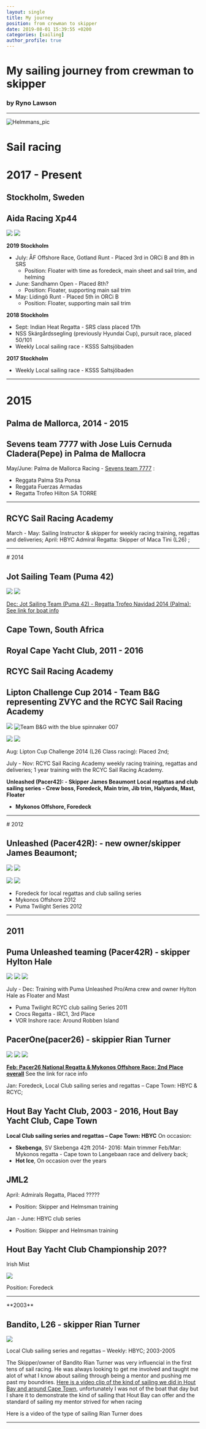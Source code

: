```yaml
---
layout: single
title: My journey
position: from crewman to skipper
date: 2019-08-01 15:39:55 +0200
categories: [sailing]
author_profile: true
---
```


<link rel="stylesheet" type="text/css" media="all" href="sailing_style.css"/>

# My sailing journey from crewman to skipper

### by Ryno Lawson

<hr>

<img id= "sailing_profile" src="https://paper-attachments.dropbox.com/s_81611B95A352103574F861C2B1C58E571586BF4599B305F1BA99682F7E9FC4C3_1562932730489_Yachtmaster2014.jpg" alt= "Helmmans_pic"/>

# Sail racing

<span id ="aida">

# 2017 - Present

## Stockholm, Sweden

## Aida Racing Xp44

![](https://paper-attachments.dropbox.com/s_81611B95A352103574F861C2B1C58E571586BF4599B305F1BA99682F7E9FC4C3_1562930118179_IMG-20190704-WA0007.jpg)
![](https://paper-attachments.dropbox.com/s_81611B95A352103574F861C2B1C58E571586BF4599B305F1BA99682F7E9FC4C3_1562930075708_IMG-20190703-WA0017.jpg)

**2019 Stockholm**

- July: ÅF Offshore Race, Gotland Runt - Placed 3rd in ORCi B and 8th in SRS
  - Position: Floater with time as foredeck, main sheet and sail trim, and helming
- June: Sandhamn Open - Placed 8th?
  - Position: Floater, supporting main sail trim
- May: Lidingö Runt - Placed 5th in ORCi B
  - Position: Floater, supporting main sail trim

**2018 Stockholm**

- Sept: Indian Heat Regatta - SRS class placed 17th
- NSS Skärgårdssegling (previously Hyundai Cup), pursuit race, placed 50/101
- Weekly Local sailing race - KSSS Saltsjöbaden

**2017 Stockholm**

- Weekly Local sailing race - KSSS Saltsjöbaden
  </span>

<hr>
<span id="2015">

# 2015

## Palma de Mallorca, 2014 - 2015

## Sevens team 7777 with Jose Luis Cernuda Cladera(Pepe) in Palma de Mallocra

May/June: Palma de Mallorca Racing - [Sevens team 7777](https://www.facebook.com/Sevensteam7777/) :

- Reggata Palma Sta Ponsa
- Reggata Fuerzas Armadas
- Regatta Trofeo Hilton SA TORRE

<hr>

## RCYC Sail Racing Academy

March - May: Sailing Instructor & skipper for weekly racing training, regattas and deliveries;
April: HBYC Admiral Regatta: Skipper of Maca Tini (L26) ;

</span>

<hr>

<section id="2014">
# 2014

## Jot Sailing Team (Puma 42)

![](https://paper-attachments.dropbox.com/s_81611B95A352103574F861C2B1C58E571586BF4599B305F1BA99682F7E9FC4C3_1562934078395_LG+Phone+Photos+2014+-+SwedenPalma+5064.jpg)
![](https://paper-attachments.dropbox.com/s_81611B95A352103574F861C2B1C58E571586BF4599B305F1BA99682F7E9FC4C3_1562934078418_LG+Phone+Photos+2014+-+SwedenPalma+5068.jpg)

[Dec: Jot Sailing Team (Puma 42) - Regatta Trofeo Navidad 2014 (Palma); See link for boat info](https://www.racing-yachts.com/puma-42-vision-yachts-288.html)

## Cape Town, South Africa

## Royal Cape Yacht Club, 2011 - 2016

## RCYC Sail Racing Academy

## Lipton Challenge Cup 2014 - Team B&G representing ZVYC and the RCYC Sail Racing Academy

![](https://paper-attachments.dropbox.com/s_81611B95A352103574F861C2B1C58E571586BF4599B305F1BA99682F7E9FC4C3_1562934424080_LG+Phone+Photos+2014+641.jpeg)
![Team B&G with the blue spinnaker 007](https://paper-attachments.dropbox.com/s_81611B95A352103574F861C2B1C58E571586BF4599B305F1BA99682F7E9FC4C3_1562934731280_IMG_0493.JPG)

![](https://paper-attachments.dropbox.com/s_81611B95A352103574F861C2B1C58E571586BF4599B305F1BA99682F7E9FC4C3_1562934218152_SAsailing_lipton_cover_page.jpg)
![](https://paper-attachments.dropbox.com/s_81611B95A352103574F861C2B1C58E571586BF4599B305F1BA99682F7E9FC4C3_1562934204954_IMG_9137.JPG)

Aug: Lipton Cup Challenge 2014 (L26 Class racing): Placed 2nd;

July - Nov: RCYC Sail Racing Academy weekly racing training, regattas and deliveries;
1 year training with the RCYC Sail Racing Academy.

**Unleashed (Pacer42): - Skipper James Beaumont**
**Local regattas and club sailing series - Crew boss, Foredeck, Main trim, Jib trim, Halyards, Mast, Floater**

- **Mykonos Offshore, Foredeck**
</section>

<hr>

<section id="2012">
# 2012

## Unleashed (Pacer42R): - new owner/skipper James Beaumont;

![](https://paper-attachments.dropbox.com/s_81611B95A352103574F861C2B1C58E571586BF4599B305F1BA99682F7E9FC4C3_1562937077487_1010.JPG)
![](https://paper-attachments.dropbox.com/s_81611B95A352103574F861C2B1C58E571586BF4599B305F1BA99682F7E9FC4C3_1562936864606_2013-10-15+16.54.05.jpg)

![](https://paper-attachments.dropbox.com/s_81611B95A352103574F861C2B1C58E571586BF4599B305F1BA99682F7E9FC4C3_1562936871724_2014-02-10+19.39.15.jpg)
![](https://paper-attachments.dropbox.com/s_81611B95A352103574F861C2B1C58E571586BF4599B305F1BA99682F7E9FC4C3_1562937084343_20140115_163159.jpg)

- Foredeck for local regattas and club sailing series
- Mykonos Offshore 2012
- Puma Twilight Series 2012
</section>
<hr>
<section id=2014>

# 2011

## Puma Unleashed teaming (Pacer42R) - skipper Hylton Hale

![](https://paper-attachments.dropbox.com/s_81611B95A352103574F861C2B1C58E571586BF4599B305F1BA99682F7E9FC4C3_1562936810607_3739716652_8d95e267c3_b.jpg)
![](https://paper-attachments.dropbox.com/s_81611B95A352103574F861C2B1C58E571586BF4599B305F1BA99682F7E9FC4C3_1562936803620_SpringC.JPG)
![](https://paper-attachments.dropbox.com/s_81611B95A352103574F861C2B1C58E571586BF4599B305F1BA99682F7E9FC4C3_1562936786619_785.JPG)

July - Dec: Training with Puma Unleashed Pro/Ama crew and owner Hylton Hale as Floater and Mast

- Puma Twilight RCYC club sailing Series 2011
- Crocs Regatta - IRC1, 3rd Place
- VOR Inshore race: Around Robben Island

## PacerOne(pacer26) - skippier Rian Turner

![](https://paper-attachments.dropbox.com/s_81611B95A352103574F861C2B1C58E571586BF4599B305F1BA99682F7E9FC4C3_1562935699406_190220111408.jpg)
![](https://paper-attachments.dropbox.com/s_81611B95A352103574F861C2B1C58E571586BF4599B305F1BA99682F7E9FC4C3_1562935699262_Myk2011AE.JPG)
![](https://paper-attachments.dropbox.com/s_81611B95A352103574F861C2B1C58E571586BF4599B305F1BA99682F7E9FC4C3_1562935699279_Myk2011AJ.JPG)

[**Feb: Pacer26 National Regatta & Mykonos Offshore Race: 2nd Place overall**](http://www.pacer27.co.za/archive/23_Feb_11.html) See the link for race info

Jan: Foredeck, Local Club sailing series and regattas – Cape Town: HBYC & RCYC;

## Hout Bay Yacht Club, 2003 - 2016, Hout Bay Yacht Club, Cape Town

**Local Club sailing series and regattas – Cape Town: HBYC**
On occasion:

- **Skebenga**, SV Skebenga 42ft
  2014- 2016: Main trimmer
  Feb/Mar: Mykonos regatta - Cape town to Langebaan race and delivery back;
- **Hot Ice**, On occasion over the years

## JML2

April: Admirals Regatta, Placed ?????

- Position: Skipper and Helmsman training

Jan - June: HBYC club series

- Position: Skipper and Helmsman training

## Hout Bay Yacht Club Championship 20??

Irish Mist

![](https://paper-attachments.dropbox.com/s_81611B95A352103574F861C2B1C58E571586BF4599B305F1BA99682F7E9FC4C3_1562944972265_2015+May+Cape+Town+796.jpg)

Position: Foredeck

</section>

<hr>

<section>
**2003**

## Bandito, L26 - skipper Rian Turner

![](https://paper-attachments.dropbox.com/s_81611B95A352103574F861C2B1C58E571586BF4599B305F1BA99682F7E9FC4C3_1562935514270_bandito3.jpg)

Local Club sailing series and regattas – Weekly: HBYC;
2003-2005

The Skipper/owner of Bandito Rian Turner was very influencial in the first tens of sail racing. He was always looking to get me involved and taught me alot of what I know about sailing through being a mentor and pushing me past my boundries. [Here is a video clip of the kind of sailing we did in Hout Bay and around Cape Town,](https://www.youtube.com/watch?v=f8RBM9R5HKM)
unfortunately I was not of the boat that day but I share it to demonstrate the kind of sailing that Hout Bay can offer and the standard of sailing my mentor strived for when racing

Here is a video of the type of sailing Rian Turner does

</section>

<hr>

<!--
<section>
**Old**

# Superyacht industry and Marine work

## 2015

## SY Seahawk 60m Perini Navi

![](https://paper-attachments.dropbox.com/s_81611B95A352103574F861C2B1C58E571586BF4599B305F1BA99682F7E9FC4C3_1562931147305_20150706_151223.jpg)
![](https://paper-attachments.dropbox.com/s_81611B95A352103574F861C2B1C58E571586BF4599B305F1BA99682F7E9FC4C3_1562930985265_201506+June+Spain+177.jpg)
![](https://paper-attachments.dropbox.com/s_81611B95A352103574F861C2B1C58E571586BF4599B305F1BA99682F7E9FC4C3_1562930977193_Seahawk.jpg)

**2015 – June/July SY Seahawk 60m: Temp work as deckhand for yard period and 2 charters. Tender driving, Deck cleaning and maintenance, engine room watch;**

**SY Saudade 60m**
June: Daywork
**SY Shiraz of London 25m**
May: Daywork

## SY Fidelis 56m Perini Navi

April: 2 weeks of daywork;

![](https://paper-attachments.dropbox.com/s_81611B95A352103574F861C2B1C58E571586BF4599B305F1BA99682F7E9FC4C3_1562931937347_2015+May+Cape+Town+261.jpg)
![](https://paper-attachments.dropbox.com/s_81611B95A352103574F861C2B1C58E571586BF4599B305F1BA99682F7E9FC4C3_1562931937781_2015+May+Cape+Town+263.jpg)

## 2013

## MY Ocean Adventure 2, 82ft Catamaran

Jan – Mar: Movingsushi’s research expedition East African Marine Transect covering 8000nM
Position: Deckhand, Tender driver and assisting divers; Research consultant

# Qualification and Training

\***\* Copies of certificates are available on request**

## 2018

Dec: **PADI Open Water Course,** Crystal Dives, Koh Tao, Thailand

## 2017

## KTHSS Dinghy Matching Racing Training

\*\*\*\*![C55 dinghy at Riddarfjärd](https://paper-attachments.dropbox.com/s_81611B95A352103574F861C2B1C58E571586BF4599B305F1BA99682F7E9FC4C3_1562930633416_image.png)

Sept - Oct: 5 weeks Matching Racing training with KTHSS and SSS on C55 dinghy's in Riddarfjärd from Kungsholmen.

## 2014

## Atlantic Yachting, Sailing School – SV Kontiki L34

Sept/Oct:

- RYA Yachtmasters Offshore Sail with Commercial Endorsement
- STCW with CSA
- RYA Powerboat Level 2
- RYA GMDSS SRC
- SAS Coastal Skippers

## 2012

---

July:

- SAMSA powerboat <9m Cat C
- SAMSA VHF

## 2003

---

**Yachtmaster Sailing Academy:**

- RYA Competent Crew and Day Skipper Theory

## 2002
</section>
-->

<!--
<ul>
  {% for sailing in site.sailing %}
    <li>
      <h2><a href="{{ post.url }}">{{ sailing.title }} - {{ sailing.position }}</a></h2>
      <p>{{ sailing.excerpt }}</p>
    </li>
  {% endfor %}
-->
